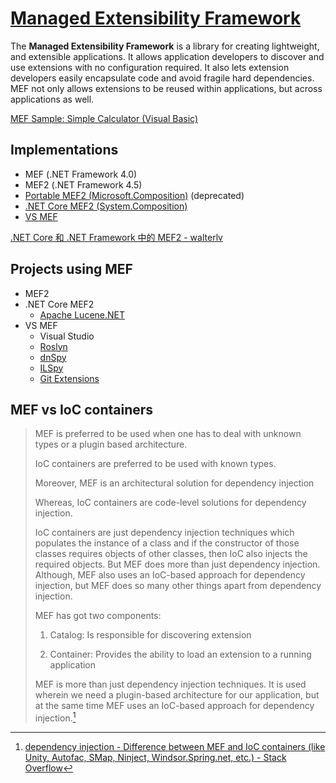 # [Managed Extensibility Framework](https://learn.microsoft.com/en-us/dotnet/framework/mef/)
The **Managed Extensibility Framework** is a library for creating lightweight, and extensible applications. It allows application developers to discover and use extensions with no configuration required. It also lets extension developers easily encapsulate code and avoid fragile hard dependencies. MEF not only allows extensions to be reused within applications, but across applications as well.

[MEF Sample: Simple Calculator (Visual Basic)](https://github.com/dotnet/samples/tree/main/mef/simple-calculator/vb)

## Implementations
- MEF (.NET Framework 4.0)
- MEF2 (.NET Framework 4.5)
- [Portable MEF2 (Microsoft.Composition)](https://www.nuget.org/packages/Microsoft.Composition) (deprecated)
- [.NET Core MEF2 (System.Composition)](https://www.nuget.org/packages/System.Composition)
- [VS MEF](https://github.com/microsoft/vs-mef)

[.NET Core 和 .NET Framework 中的 MEF2 - walterlv](https://blog.walterlv.com/post/mef2-from-nuget.html)

## Projects using MEF
- MEF2
- .NET Core MEF2
  - [Apache Lucene.NET](https://github.com/apache/lucenenet)
- VS MEF
  - Visual Studio
  - [Roslyn](https://github.com/dotnet/roslyn)
  - [dnSpy](https://github.com/dnSpy/dnSpy)
  - [ILSpy](https://github.com/icsharpcode/ILSpy)
  - [Git Extensions](https://github.com/gitextensions/gitextensions)

## MEF vs IoC containers
> MEF is preferred to be used when one has to deal with unknown types or a plugin based architecture.
> 
> IoC containers are preferred to be used with known types.
> 
> Moreover, MEF is an architectural solution for dependency injection
> 
> Whereas, IoC containers are code-level solutions for dependency injection.
> 
> IoC containers are just dependency injection techniques which populates the instance of a class and if the constructor of those classes requires objects of other classes, then IoC also injects the required objects. But MEF does more than just dependency injection. Although, MEF also uses an IoC-based approach for dependency injection, but MEF does so many other things apart from dependency injection.
> 
> MEF has got two components:
> 
> 1.  Catalog: Is responsible for discovering extension
>     
> 2.  Container: Provides the ability to load an extension to a running application
>     
> MEF is more than just dependency injection techniques. It is used wherein we need a plugin-based architecture for our application, but at the same time MEF uses an IoC-based approach for dependency injection.[^ioc-so]

[^ioc-so]: [dependency injection - Difference between MEF and IoC containers (like Unity, Autofac, SMap, Ninject, Windsor.Spring.net, etc.) - Stack Overflow](https://stackoverflow.com/questions/15572302/difference-between-mef-and-ioc-containers-like-unity-autofac-smap-ninject-w)
